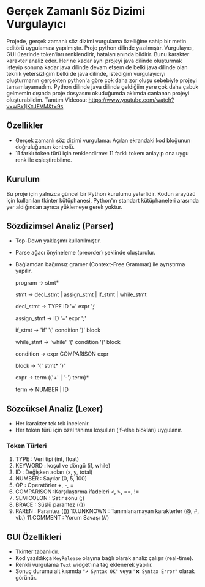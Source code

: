 # Gerçek Zamanlı Söz Dizimi Vurgulayıcı

Projede, gerçek zamanlı söz dizimi vurgulama özelliğine sahip bir metin editörü uygulaması yapılmıştır. Proje python dilinde yazılmıştır. Vurgulayıcı, GUI üzerinde token’ları renklendirir, hataları anında bildirir. Bunu karakter karakter analiz eder. Her ne kadar aynı projeyi java dilinde oluşturmak isteyip sonuna kadar java dilinde devam etsem de belki java dilinde olan teknik yetersizliğim belki de java dilinde, istediğim vurgulayıcıyı oluşturmanın gerçekten python'a göre çok daha zor oluşu sebebiyle projeyi tamamlayamadım. Python dilinde java dilinde geldiğiim yere çok daha çabuk gelmemin dışında proje dosyasını okuduğumda aklımda canlanan projeyi oluşturabildim.
Tanıtım Videosu: https://www.youtube.com/watch?v=wBx1jKcJEVM&t=9s


## Özellikler

- Gerçek zamanlı söz dizimi vurgulama: Açılan ekrandaki kod bloğunun doğruluğunun kontrolü.
- 11 farklı token türü için renklendirme: 11 farklı tokenı anlayıp ona uygu renk ile eşleştirebilme.


## Kurulum

Bu proje için yalnızca güncel bir Python kurulumu yeterlidir. Kodun arayüzü için kullanılan tkinter kütüphanesi, Python'ın standart kütüphaneleri arasında yer aldığından ayrıca yüklemeye gerek yoktur.


## Sözdizimsel Analiz (Parser)
- Top-Down yaklaşımı kullanılmıştır.
- Parse ağacı önyineleme (preorder) şeklinde oluşturulur.
- Bağlamdan bağımsız gramer (Context-Free Grammar) ile ayrıştırma yapılır.


	program → stmt*

	stmt → decl_stmt | assign_stmt | if_stmt | while_stmt

	decl_stmt → TYPE ID '=' expr ';'

	assign_stmt → ID '=' expr ';'

	if_stmt → 'if' '(' condition ')' block

	while_stmt → 'while' '(' condition ')' block

	condition → expr COMPARISON expr

	block → '{' stmt* '}'

	expr → term (('+' | '-') term)*

	term → NUMBER | ID


## Sözcüksel Analiz (Lexer)

- Her karakter tek tek incelenir.
- Her token türü için özel tanıma koşulları (if-else blokları) uygulanır.


### Token Türleri

1. TYPE : Veri tipi (int, float)
2. KEYWORD : koşul ve döngü (if, while)
3. ID : Değişken adları (x, y, total)
4. NUMBER : Sayılar (0, 5, 100)
5. OP : Operatörler +, -, =
6. COMPARISON :Karşılaştırma ifadeleri <, >, ==, !=
7. SEMICOLON : Satır sonu (;)
8. BRACE : Süslü parantez ({})
9. PAREN : Parantez (())
10.UNKNOWN : Tanımlanamayan karakterler (@, #, vb.)
11.COMMENT : Yorum Savaşı (//)


## GUI Özellikleri 

- Tkinter tabanlıdır.
- Kod yazıldıkça `KeyRelease` olayına bağlı olarak analiz çalışır (real-time).
- Renkli vurgulama `Text` widget'ına tag eklenerek yapılır.
- Sonuç durumu alt kısımda `"✔ Syntax OK"` veya `"❌ Syntax Error"` olarak görünür.
